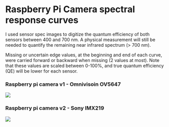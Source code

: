 # Raspberry Pi Camera spectral response curves

I used sensor spec images to digitize the quantum efficiency of both sensors between 400 and 700 nm. A physical measurement will still be needed to quantify the remaining near infrared spectrum (> 700 nm).

Missing or uncertain edge values, at the beginning and end of each curve, were carried forward or backward when missing (2 values at most). Note that these values are scaled between 0-100%, and true quantum efficiency (QE) will be lower for each sensor.

### Raspberry pi camera v1 - Omnivisoin OV5647

![](https://raw.githubusercontent.com/khufkens/pi-camera-response-curves/master/Omnivision_OV5647.jpg)

### Raspberry pi camera v2 - Sony IMX219

![](https://raw.githubusercontent.com/khufkens/pi-camera-response-curves/master/Sony_IMX219.png)
